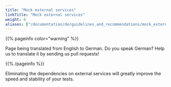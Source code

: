 ```yaml
---
title: "Mock external services"
linkTitle: "Mock external services"
weight: 6
aliases: ["/documentation/de/guidelines_and_recommendations/mock_external_services/"]  
---
```


{{% pageinfo color="warning" %}}
<p class="lead">
   <i class="fas fa-language display-4"></i> 
   Page being translated from 
   English to German. Do you speak German? Help us to translate
   it by sending us pull requests!
</p>
{{% /pageinfo %}}

Eliminating the dependencies on external services will greatly improve
the speed and stability of your tests.

